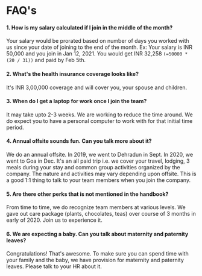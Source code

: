 # FAQ's


#### 1. How is my salary calculated if I join in the middle of the month?
Your salary would be prorated based on number of days you worked with us since your date of joining to the end of the month. Ex: Your salary is INR 50,000 and you join in Jan 12, 2021. You would get INR 32,258 `(=50000 * (20 / 31))` and paid by Feb 5th.

#### 2. What's the health insurance coverage looks like?
It's INR 3,00,000 coverage and will cover you, your spouse and children.

#### 3. When do I get a laptop for work once I join the team?
It may take upto 2-3 weeks. We are working to reduce the time around. We do expect you to have a personal computer to work with for that initial time period.

#### 4. Annual offsite sounds fun. Can you talk more about it?
We do an annual offsite. In 2019, we went to Dehradun in Sept. In 2020, we went to Goa in Dec. It's an all paid trip i.e. we cover your travel, lodging, 3 meals during your stay and common group activities organized by the company. The nature and activities may vary depending upon offsite. This is a good 1:1 thing to talk to your team members when you join the company.

#### 5. Are there other perks that is not mentioned in the handbook?
From time to time, we do recognize team members at various levels. We gave out care package (plants, chocolates, teas) over course of 3 months in early of 2020. Join us to experience it.

#### 6. We are expecting a baby. Can you talk about maternity and paternity leaves?
Congratulations! That's awesome. To make sure you can spend time with your family and the baby, we have provision for maternity and paternity leaves. Please talk to your HR about it.

